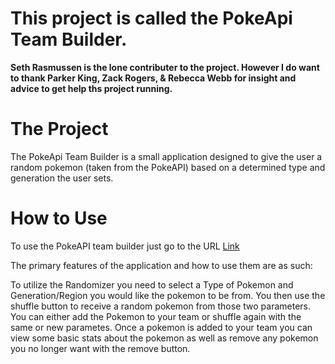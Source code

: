 # This project is called the PokeApi Team Builder. 

**Seth Rasmussen is the lone contributer to the project. However I do want to thank Parker King, Zack Rogers, & Rebecca Webb for insight and advice to get help ths project running.** 

# The Project #

The PokeApi Team Builder is a small application designed to give the user a random pokemon (taken from the PokeAPI) based on a determined type and generation the user sets.  

# How to Use #

To use the PokeAPI team builder just go to the URL [Link](https://pokeapi-team-builder.herokuapp.com/)

The primary features of the application and how to use them are as such:

To utilize the Randomizer you need to select a Type of Pokemon and Generation/Region you would like the pokemon to be from. 
You then use the shuffle button to receive a random pokemon from those two parameters. You can either add the Pokemon to your team or shuffle again with the same or new parametes. 
Once a pokemon is added to your team you can view some basic stats about the pokemon as well as remove any pokemon you no longer want with the remove button.
 